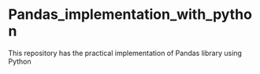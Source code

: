 # Pandas_implementation_with_python
This repository has the practical implementation of Pandas library using Python 
